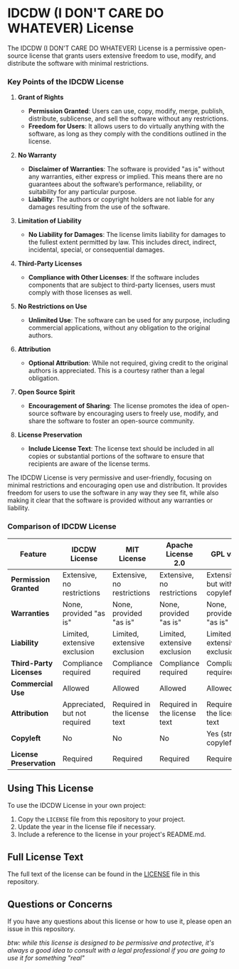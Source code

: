 # IDCDW (I DON'T CARE DO WHATEVER) License
The IDCDW (I DON'T CARE DO WHATEVER) License is a permissive open-source license that grants users extensive freedom to use, modify, and distribute the software with minimal restrictions.

### **Key Points of the IDCDW License**

1. **Grant of Rights**
   - **Permission Granted**: Users can use, copy, modify, merge, publish, distribute, sublicense, and sell the software without any restrictions.
   - **Freedom for Users**: It allows users to do virtually anything with the software, as long as they comply with the conditions outlined in the license.

2. **No Warranty**
   - **Disclaimer of Warranties**: The software is provided "as is" without any warranties, either express or implied. This means there are no guarantees about the software’s performance, reliability, or suitability for any particular purpose.
   - **Liability**: The authors or copyright holders are not liable for any damages resulting from the use of the software.

3. **Limitation of Liability**
   - **No Liability for Damages**: The license limits liability for damages to the fullest extent permitted by law. This includes direct, indirect, incidental, special, or consequential damages.

4. **Third-Party Licenses**
   - **Compliance with Other Licenses**: If the software includes components that are subject to third-party licenses, users must comply with those licenses as well.

5. **No Restrictions on Use**
   - **Unlimited Use**: The software can be used for any purpose, including commercial applications, without any obligation to the original authors.

6. **Attribution**
   - **Optional Attribution**: While not required, giving credit to the original authors is appreciated. This is a courtesy rather than a legal obligation.

7. **Open Source Spirit**
   - **Encouragement of Sharing**: The license promotes the idea of open-source software by encouraging users to freely use, modify, and share the software to foster an open-source community.

8. **License Preservation**
   - **Include License Text**: The license text should be included in all copies or substantial portions of the software to ensure that recipients are aware of the license terms.

The IDCDW License is very permissive and user-friendly, focusing on minimal restrictions and encouraging open use and distribution. It provides freedom for users to use the software in any way they see fit, while also making it clear that the software is provided without any warranties or liability.



### **Comparison of IDCDW License**

| Feature                  | IDCDW License                   | MIT License                        | Apache License 2.0                | GPL v3.0                           | BSD 3-Clause License              |
|--------------------------|--------------------------------|------------------------------------|----------------------------------|-----------------------------------|-----------------------------------|
| **Permission Granted**   | Extensive, no restrictions      | Extensive, no restrictions          | Extensive, no restrictions        | Extensive, but with copyleft       | Extensive, no restrictions        |
| **Warranties**           | None, provided "as is"          | None, provided "as is"              | None, provided "as is"            | None, provided "as is"            | None, provided "as is"            |
| **Liability**            | Limited, extensive exclusion    | Limited, extensive exclusion        | Limited, extensive exclusion      | Limited, extensive exclusion      | Limited, extensive exclusion      |
| **Third-Party Licenses** | Compliance required             | Compliance required                 | Compliance required               | Compliance required               | Compliance required               |
| **Commercial Use**       | Allowed                         | Allowed                             | Allowed                           | Allowed                           | Allowed                           |
| **Attribution**          | Appreciated, but not required   | Required in the license text        | Required in the license text      | Required in the license text      | Required in the license text      |
| **Copyleft**             | No                             | No                                  | No                                | Yes (strong copyleft)             | No                                |
| **License Preservation** | Required                         | Required                            | Required                          | Required                          | Required                          |


## Using This License

To use the IDCDW License in your own project:

1. Copy the `LICENSE` file from this repository to your project.
2. Update the year in the license file if necessary.
3. Include a reference to the license in your project's README.md.

## Full License Text

The full text of the license can be found in the [LICENSE](LICENSE) file in this repository.

## Questions or Concerns

If you have any questions about this license or how to use it, please open an issue in this repository.

*btw: while this license is designed to be permissive and protective, it's always a good idea to consult with a legal professional if you are going to use it for something "real"*

